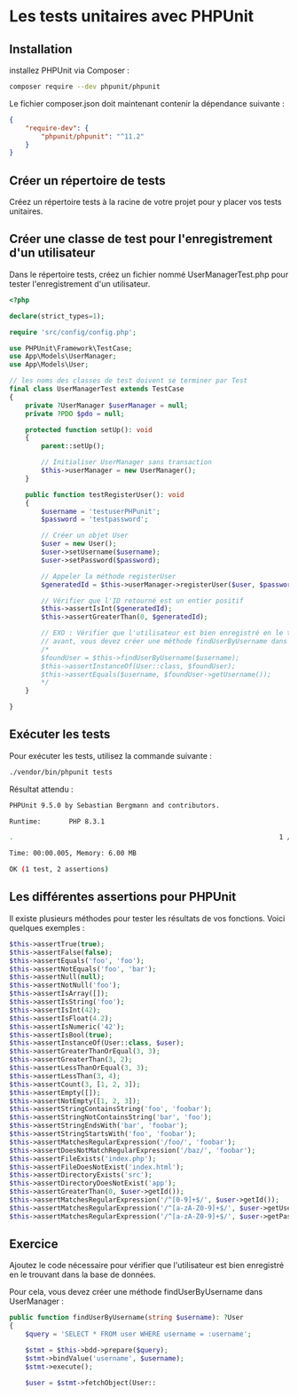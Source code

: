 # Les tests unitaires avec PHPUnit

## Installation
installez PHPUnit via Composer :

```bash
composer require --dev phpunit/phpunit
```

Le fichier composer.json doit maintenant contenir la dépendance suivante :

```json
{
    "require-dev": {
        "phpunit/phpunit": "^11.2"
    }
}
```


## Créer un répertoire de tests
   
Créez un répertoire tests à la racine de votre projet pour y placer vos tests unitaires.

## Créer une classe de test pour l'enregistrement d'un utilisateur
   
Dans le répertoire tests, créez un fichier nommé UserManagerTest.php pour tester l'enregistrement d'un utilisateur.

```php
<?php

declare(strict_types=1);

require 'src/config/config.php';

use PHPUnit\Framework\TestCase;
use App\Models\UserManager;
use App\Models\User;

// les noms des classes de test doivent se terminer par Test
final class UserManagerTest extends TestCase
{
    private ?UserManager $userManager = null;
    private ?PDO $pdo = null;

    protected function setUp(): void
    {
        parent::setUp();

        // Initialiser UserManager sans transaction
        $this->userManager = new UserManager();
    }

    public function testRegisterUser(): void
    {
        $username = 'testuserPHPunit';
        $password = 'testpassword';

        // Créer un objet User
        $user = new User();
        $user->setUsername($username);
        $user->setPassword($password);

        // Appeler la méthode registerUser
        $generatedId = $this->userManager->registerUser($user, $password);

        // Vérifier que l'ID retourné est un entier positif
        $this->assertIsInt($generatedId);
        $this->assertGreaterThan(0, $generatedId);

        // EXO : Vérifier que l'utilisateur est bien enregistré en le trouvant dans la base de données
        // avant, vous devez créer une méthode findUserByUsername dans UserManager
        /*
        $foundUser = $this->findUserByUsername($username);
        $this->assertInstanceOf(User::class, $foundUser);
        $this->assertEquals($username, $foundUser->getUsername());
        */
    }

}

```

## Exécuter les tests

Pour exécuter les tests, utilisez la commande suivante :

```bash
./vendor/bin/phpunit tests
```

Résultat attendu :

```bash
PHPUnit 9.5.0 by Sebastian Bergmann and contributors.

Runtime:       PHP 8.3.1

.                                                                   1 / 1 (100%)

Time: 00:00.005, Memory: 6.00 MB

OK (1 test, 2 assertions)
```

## Les  différentes assertions pour PHPUnit

Il  existe plusieurs méthodes pour tester les résultats de vos fonctions. Voici quelques exemples :

```php
$this->assertTrue(true);
$this->assertFalse(false);
$this->assertEquals('foo', 'foo');
$this->assertNotEquals('foo', 'bar');
$this->assertNull(null);
$this->assertNotNull('foo');
$this->assertIsArray([]);
$this->assertIsString('foo');
$this->assertIsInt(42);
$this->assertIsFloat(4.2);
$this->assertIsNumeric('42');
$this->assertIsBool(true);
$this->assertInstanceOf(User::class, $user);
$this->assertGreaterThanOrEqual(3, 3);
$this->assertGreaterThan(3, 2);
$this->assertLessThanOrEqual(3, 3);
$this->assertLessThan(3, 4);
$this->assertCount(3, [1, 2, 3]);
$this->assertEmpty([]);
$this->assertNotEmpty([1, 2, 3]);
$this->assertStringContainsString('foo', 'foobar');
$this->assertStringNotContainsString('bar', 'foo');
$this->assertStringEndsWith('bar', 'foobar');
$this->assertStringStartsWith('foo', 'foobar');
$this->assertMatchesRegularExpression('/foo/', 'foobar');
$this->assertDoesNotMatchRegularExpression('/baz/', 'foobar');
$this->assertFileExists('index.php');
$this->assertFileDoesNotExist('index.html');
$this->assertDirectoryExists('src');
$this->assertDirectoryDoesNotExist('app');
$this->assertGreaterThan(0, $user->getId());
$this->assertMatchesRegularExpression('/^[0-9]+$/', $user->getId());
$this->assertMatchesRegularExpression('/^[a-zA-Z0-9]+$/', $user->getUsername());
$this->assertMatchesRegularExpression('/^[a-zA-Z0-9]+$/', $user->getPassword());
```

## Exercice

Ajoutez le code nécessaire pour vérifier que l'utilisateur est bien enregistré en le trouvant dans la base de données.

Pour cela, vous devez créer une méthode findUserByUsername dans UserManager :

```php
public function findUserByUsername(string $username): ?User
{
    $query = 'SELECT * FROM user WHERE username = :username';

    $stmt = $this->bdd->prepare($query);
    $stmt->bindValue('username', $username);
    $stmt->execute();

    $user = $stmt->fetchObject(User::